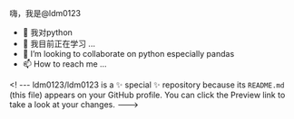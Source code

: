   嗨，我是@ldm0123
- 👀 我对python
- 🌱 我目前正在学习 ...
- 💞️ I’m looking to collaborate on python especially pandas
- 📫 How to reach me ...

<!  --- 
ldm0123/ldm0123 is a ✨ special ✨ repository because its `README.md` (this file) appears on your GitHub profile.
You can click the Preview link to take a look at your changes.
--->
